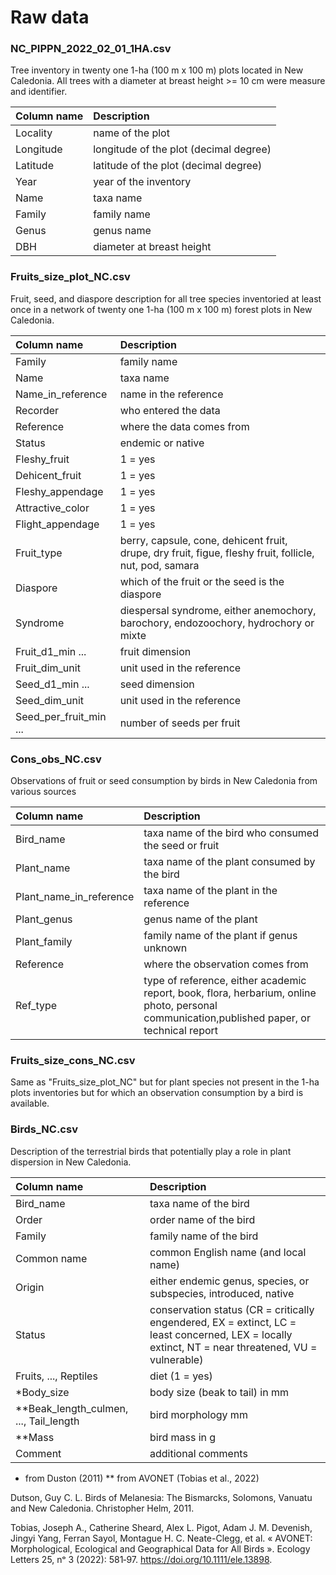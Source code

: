 # Raw data

### NC_PIPPN_2022_02_01_1HA.csv

Tree inventory in twenty one 1-ha (100 m x 100 m) plots located in New Caledonia. All trees with a diameter at breast height >= 10 cm were measure and identifier.

| Column name | Description |
|:----------|:----------|
| Locality | name of the plot |
| Longitude | longitude of the plot (decimal degree) |
| Latitude | latitude of the plot (decimal degree) |
| Year | year of the inventory |
| Name | taxa name |
| Family | family name |
| Genus | genus name |
| DBH | diameter at breast height |

### Fruits_size_plot_NC.csv

Fruit, seed, and diaspore description for all tree species inventoried at least once in a network of twenty one 1-ha (100 m x 100 m) forest plots in New Caledonia.

| Column name | Description |
|:----------|:----------|
| Family | family name |
| Name | taxa name |
| Name_in_reference | name in the reference |
| Recorder | who entered the data |
| Reference | where the data comes from |
| Status | endemic or native |
| Fleshy_fruit | 1 = yes |
| Dehicent_fruit | 1 = yes |
| Fleshy_appendage | 1 = yes |
| Attractive_color | 1 = yes |
| Flight_appendage | 1 = yes |
| Fruit_type | berry, capsule, cone, dehicent fruit, drupe, dry fruit, figue, fleshy fruit, follicle, nut, pod, samara |
| Diaspore | which of the fruit or the seed is the diaspore |
| Syndrome | diespersal syndrome, either anemochory, barochory, endozoochory, hydrochory or mixte |
| Fruit_d1_min ... | fruit dimension |
| Fruit_dim_unit | unit used in the reference |
| Seed_d1_min ... | seed dimension |
| Seed_dim_unit | unit used in the reference |
| Seed_per_fruit_min ... | number of seeds per fruit |

### Cons_obs_NC.csv

Observations of fruit or seed consumption by birds in New Caledonia from various sources

| Column name | Description |
|:----------|:----------|
| Bird_name | taxa name of the bird who consumed the seed or fruit |
| Plant_name | taxa name of the plant consumed by the bird |
| Plant_name_in_reference | taxa name of the plant in the reference |
| Plant_genus | genus name of the plant |
| Plant_family | family name of the plant if genus unknown |
| Reference | where the observation comes from |
| Ref_type | type of reference, either academic report, book, flora, herbarium, online photo, personal communication,published paper, or technical report |

### Fruits_size_cons_NC.csv

Same as "Fruits_size_plot_NC" but for plant species not present in the 1-ha plots inventories but for which an observation consumption by a bird is available.

### Birds_NC.csv

Description of the terrestrial birds that potentially play a role in plant dispersion in New Caledonia.

| Column name | Description |
|:----------|:----------|
| Bird_name | taxa name of the bird |
| Order | order name of the bird |
| Family | family name of the bird |
| Common name | common English name (and local name) |
| Origin | either endemic genus, species, or subspecies, introduced, native |
| Status | conservation status (CR = critically engendered, EX = extinct, LC = least concerned, LEX = locally extinct, NT = near threatened, VU = vulnerable) |
| Fruits, ..., Reptiles | diet (1 = yes) |
| *Body_size | body size (beak to tail) in mm |
| **Beak_length_culmen, ..., Tail_length | bird morphology mm |
| **Mass | bird mass in g |
| Comment | additional comments |

* from Duston (2011)
** from AVONET (Tobias et al., 2022)

Dutson, Guy C. L. Birds of Melanesia: The Bismarcks, Solomons, Vanuatu and New Caledonia. Christopher Helm, 2011.

Tobias, Joseph A., Catherine Sheard, Alex L. Pigot, Adam J. M. Devenish, Jingyi Yang, Ferran Sayol, Montague H. C. Neate-Clegg, et al. « AVONET: Morphological, Ecological and Geographical Data for All Birds ». Ecology Letters 25, nᵒ 3 (2022): 581‑97. https://doi.org/10.1111/ele.13898.













